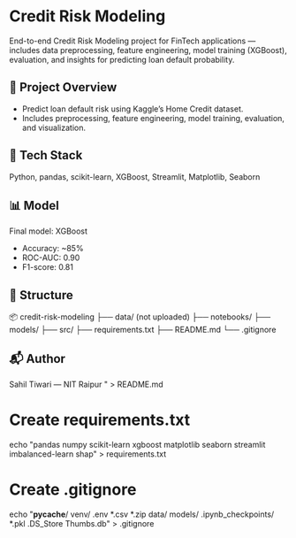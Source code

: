 # Credit Risk Modeling
End-to-end Credit Risk Modeling project for FinTech applications — includes data preprocessing, feature engineering, model training (XGBoost), evaluation, and insights for predicting loan default probability.

## 🚀 Project Overview
- Predict loan default risk using Kaggle’s Home Credit dataset.
- Includes preprocessing, feature engineering, model training, evaluation, and visualization.

## 🧠 Tech Stack
Python, pandas, scikit-learn, XGBoost, Streamlit, Matplotlib, Seaborn

## 📊 Model
Final model: XGBoost
- Accuracy: ~85%
- ROC-AUC: 0.90
- F1-score: 0.81

## 📁 Structure
📦 credit-risk-modeling
├── data/ (not uploaded)
├── notebooks/
├── models/
├── src/
├── requirements.txt
├── README.md
└── .gitignore

## 📬 Author
Sahil Tiwari — NIT Raipur
" > README.md

# Create requirements.txt
echo "pandas
numpy
scikit-learn
xgboost
matplotlib
seaborn
streamlit
imbalanced-learn
shap" > requirements.txt

# Create .gitignore
echo "__pycache__/
venv/
.env
*.csv
*.zip
data/
models/
.ipynb_checkpoints/
*.pkl
.DS_Store
Thumbs.db" > .gitignore






